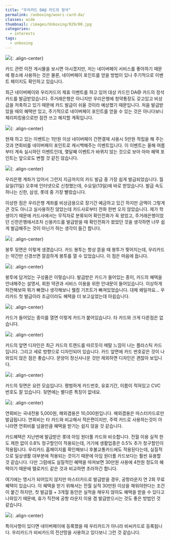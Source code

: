```yaml
---
title: "우리카드 DA@ 카드의 정석"
permalink: /unboxing/woori-card-da/
classes: wide
thumbnail: /images/Unboxing/029/00.jpg
categories:
  - interests
tags:
  - unboxing
---
```


![](/images/Unboxing/029/00.jpg){: .align-center}

카드 관련 이전 게시물을 보시면 아시겠지만, 저는 네이버페이 서비스를 좋아하기 때문에 평소에 사용하는 것은 물론, 네이버페이 포인트를 얻을 방법이 있나 주기적으로 이벤트 페이지도 확인하고 있습니다.

최근 네이버페이와 우리카드의 제휴 이벤트를 하고 있어 대상 카드인 DA@ 카드의 정석 카드를 발급받았습니다. 주거래은행은 아니지만 우리은행에 청약통장도 갖고있고 비상금을 저축하고 있기 때문에 카드 발급이 쉬울 것이라 예상했기 때문입니다. 처음 발급받았을 때의 혜택만 있고, 주기적으로 네이버페이 포인트를 얻을 수 있는 것은 아니다보니 체리피킹용으로만 잠깐 쓰고 해지할 계획입니다.

![](/images/Unboxing/029/01.png){: .align-center}

현재 하고 있는 이벤트는 1만원 이상 네이버페이 간편결제 사용시 5만원 적립을 해 주는 것과 연회비를 네이버페이 포인트로 캐시백해주는 이벤트입니다. 이 이벤트는 올해 여름부터 계속 실시하던 이벤트인데, 몇달째 이벤트가 바뀌지 않는 것으로 보아 아마 혜택 포인트는 앞으로도 변할 것 같진 않습니다.

![](/images/Unboxing/029/02.jpg){: .align-center}

우리은행 계좌가 있어서 그런지 지금까지의 카드 발급 중 가장 쉽게 발급되었습니다. 월요일(11일) 오후에 인터넷으로 신청했는데, 수요일(13일)에 바로 받았습니다. 발급 속도 하나는 신한, 삼성, 롯데 중 가장 빨랐습니다.

이상한 점은 우리은행 계좌를 비상금용으로 장기간 예금하고 있긴 하지만 금액이 그렇게 큰 것도 아니고 실사용하진 않았는데 카드사로부터 전화 한번 오지 않았습니다. 제가 학생이기 때문에 카드사에서는 무직자로 분류되어 확인전화가 꼭 왔었고, 주거래은행이었던 신한은행에서조차 신용카드를 발급받을 때 확인전화가 왔었던 것을 생각하면 너무 쉽게 발급해주는 것이 아닌가 하는 생각이 들긴 합니다.

![](/images/Unboxing/029/03.jpg){: .align-center}

봉투 뒷면은 이렇게 생겼습니다. 카드 봉투는 항상 뜯을 때 봉투가 찢어지는데, 우리카드는 약간만 신경쓰면 깔끔하게 봉투를 열 수 있었습니다. 이 점은 마음에 듭니다.

![](/images/Unboxing/029/04.jpg){: .align-center}

봉투에 담겨있는 구성품은 이렇습니다. 발급받은 카드가 들어있는 종이, 카드의 혜택을 안내해주는 설명서, 회원 약관과 서비스 이용을 위한 안내문이 들어있습니다. 이상하게 허전해보여 뭐가 빠졌나 생각해보니 웰컴 기프트가 빠져있었습니다. 대체 왜일까요... 우리카드 첫 발급이라 조금이라도 혜택을 더 보고싶었는데 아쉽습니다.

![](/images/Unboxing/029/05.jpg){: .align-center}

카드가 들어있는 종이를 열면 이렇게 카드가 붙어있습니다. 타 카드와 크게 다른점은 없습니다.

![](/images/Unboxing/029/06.jpg){: .align-center}

카드의 앞면 디자인은 최근 카드의 트렌드를 따르듯이 메탈 느낌이 나는 플라스틱 카드입니다. 그리고 세로 방향으로 디자인되어 있습니다. 카드 앞면에 카드 번호같은 것이 나와있지 않은 점은 좋습니다. 문양이 정신사나운 것만 제외하면 디자인은 괜찮아 보입니다.

![](/images/Unboxing/029/07.jpg){: .align-center}

카드의 뒷면은 요런 모습입니다. 평범하게 카드번호, 유효기간, 이름이 적혀있고 CVC 번호도 잘 있습니다. 뒷면에는 별다른 특징이 없네요.

![](/images/Unboxing/029/08.png){: .align-center}

연회비는 국내전용 5,000원, 해외겸용은 10,000원입니다. 해외겸용은 마스터카드로만 발급됩니다. 연회비는 타 카드와 비교해서 적은편이지만, 주력 카드로 사용하는것이 아니라면 연회비를 넘을만큼 혜택을 받기는 쉽지 않을 것 같습니다.

카드혜택은 지난번에 발급받은 롯데 아임 원더풀 카드와 비슷합니다. 전월 이용 실적 한도 제한 없이 0.8% 청구할인이 적용되는데, 거기에 생활업종은 0.5% 추가 청구할인이 적용됩니다. 우리카드 홈페이지를 확인해보니 후불교통카드에도 적용된다는데, 실질적으로 일상생활 대부분에 적용되는 것이기 때문에 아임 원더풀 카드보다는 훨씬 유용할 것 같습니다. 다만 그럼에도 실질적인 혜택을 따져보면 30만원 사용에 4천원 정도의 혜택이기 때문에 텔로카드 같은 것과 비교하면 초라하긴 합니다.

여기에는 명시가 되어있지 않지만 마스터카드로 발급받을 경우, 공항라운지 연 2회 무료혜택이 있습니다. 이 혜택을 받기 위해서는 전월 실적 30만원 이상을 채워야한다는 조건이 붙긴 하지만, 첫 발급월 + 3개월 동안은 실적을 채우지 않아도 혜택을 받을 수 있다고 나와있기 때문에, 휴가 직전에 공항 라운지 이용 겸 발급받으시는 것도 좋은 방법인 것 같습니다.

![](/images/Unboxing/029/09.png){: .align-center}

특이사항이 있다면 네이버페이에 등록했을 때 우리카드가 아니라 비씨카드로 등록됩니다. 우리카드가 비씨카드의 전산망을 사용하고 있다보니 그런 것 같습니다.